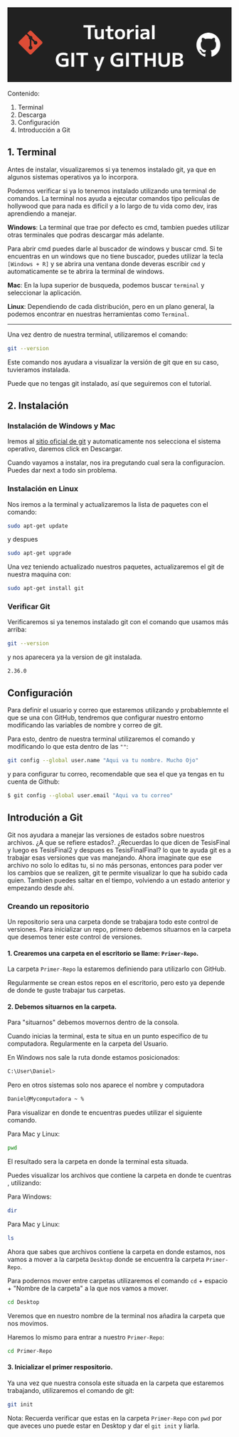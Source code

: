<img src='./assets/Titular.png'>

Contenido:
1. Terminal
2. Descarga
3. Configuración
4. Introducción a Git

## 1. Terminal
Antes de instalar, visualizaremos si ya tenemos instalado git, ya que en algunos sistemas operativos ya lo incorpora.

Podemos verificar si ya lo tenemos instalado utilizando una terminal de comandos. La terminal nos ayuda a ejecutar comandos tipo peliculas de hollywood que para nada es difícil y a lo largo de tu vida como dev, iras aprendiendo a manejar.

**Windows**: La terminal que trae por defecto es cmd, tambien puedes utilizar otras terminales que podras descargar más adelante. 

Para abrir cmd puedes darle al buscador de windows y buscar cmd. Si te encuentras en un windows que no tiene buscador, puedes utilizar la tecla `[Windows + R]` y se abrira una ventana donde deveras escribir `cmd` y automaticamente se te abrira la terminal de windows.

**Mac**: En la lupa superior de busqueda, podemos buscar `terminal` y seleccionar la aplicación.

**Linux**: Dependiendo de cada distribución, pero en un plano general, la podemos encontrar en nuestras herramientas como `Terminal`.

---

Una vez dentro de nuestra terminal, utilizaremos el comando:
```Bash
git --version
```

Este comando nos ayudara a visualizar la versión de git que en su caso, tuvieramos instalada.

Puede que no tengas git instalado, así que seguiremos con el tutorial.

## 2. Instalación

### Instalación de Windows y Mac

Iremos al [sitio oficial de git](https://git-scm.com/downloads) y automaticamente nos selecciona el sistema operativo, daremos click en Descargar.

Cuando vayamos a instalar, nos ira pregutando cual sera la configuracíon. Puedes dar next a todo sin problema.

### Instalación en Linux

Nos iremos a la terminal y actualizaremos la lista de paquetes con el comando:
```Bash
sudo apt-get update
```
y despues
```Bash
sudo apt-get upgrade
```
Una vez teniendo actualizado nuestros paquetes, actualizaremos el git de nuestra maquina con:
```Bash
sudo apt-get install git
```

### Verificar Git
Verificaremos si ya tenemos instalado git con el comando que usamos más arriba:
```Bash
git --version
```
y nos aparecera ya la version de git instalada.
```prompt
2.36.0
```

## Configuración

Para definir el usuario y correo que estaremos utilizando y probablemnte el que se una con GitHub, tendremos que configurar nuestro entorno modificando las variables de nombre y correo de git.

Para esto, dentro de nuestra terminal utilizaremos el comando y modificando lo que esta dentro de las `""`: 
```Bash
git config --global user.name "Aqui va tu nombre. Mucho Ojo"
```
y para configurar tu correo, recomendable que sea el que ya tengas en tu cuenta de Github:
```Bash
$ git config --global user.email "Aqui va tu correo"
```

## Introdución a Git

Git nos ayudara a manejar las versiones de estados sobre nuestros archivos. ¿A que se refiere estados?. ¿Recuerdas lo que dicen de TesisFinal y luego es TesisFinal2 y despues es TesisFinalFinal? lo que te ayuda git es a trabajar esas versiones que vas manejando. Ahora imaginate que ese archivo no solo lo editas tu, si no más personas, entonces para poder ver los cambios que se realizen, git te permite visualizar lo que ha subido cada quien. Tambien puedes saltar en el tiempo, volviendo a un estado anterior y empezando desde ahí. 

### Creando un repositorio

Un repositorio sera una carpeta donde se trabajara todo este control de versiones. 
Para inicializar un repo, primero debemos situarnos en la carpeta que desemos tener este control de versiones.

#### 1. Crearemos una carpeta en el escritorio se llame: `Primer-Repo`. 

La carpeta `Primer-Repo` la estaremos definiendo para utilizarlo con GitHub.

Regularmente se crean estos repos en el escritorio, pero esto ya depende de donde te guste trabajar tus carpetas.

#### 2. Debemos situarnos en la carpeta.

Para "situarnos" debemos movernos dentro de la consola.

Cuando inicias la terminal, esta te situa en un punto especifico de tu computadora. Regularmente en la carpeta del Usuario. 


En Windows nos sale la ruta donde estamos posicionados:

```Bash
C:\User\Daniel>
```

Pero en otros sistemas solo nos aparece el nombre y computadora
```Bash
Daniel@Mycomputadora ~ %
```

Para visualizar en donde te encuentras puedes utilizar el siguiente comando.

Para Mac y Linux:
```Bash
pwd
```

El resultado sera la carpeta en donde la terminal esta situada. 

Puedes visualizar los archivos que contiene la carpeta en donde te cuentras , utilizando:

Para Windows: 
```Bash
dir
```

Para Mac y Linux:
```Bash
ls
```

Ahora que sabes que archivos contiene la carpeta en donde estamos, nos vamos a mover a la carpeta `Desktop` donde se encuentra la carpeta `Primer-Repo`.

Para podernos mover entre carpetas utilizaremos el comando `cd` + espacio + "Nombre de la carpeta" a la que nos vamos a mover.

```Bash
cd Desktop
```

Veremos que en nuestro nombre de la terminal nos añadira la carpeta que nos movimos. 

Haremos lo mismo para entrar a nuestro `Primer-Repo`:

```Bash
cd Primer-Repo
```

#### 3. Inicializar el primer respositorio.

Ya una vez que nuestra consola este situada en la carpeta que estaremos trabajando, utilizaremos el comando de git:

```Bash
git init
```

Nota: Recuerda verificar que estas en la carpeta `Primer-Repo` con `pwd` por que aveces uno puede estar en Desktop y dar el `git init` y liarla.  

